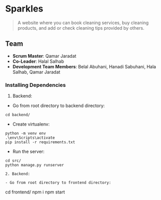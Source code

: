 # Sparkles

> A website where you can book cleaning services, buy cleaning products, and add or check cleaning tips provided by others.

## Team
  - __Scrum Master__: Qamar Jaradat
  - __Co-Leader__: Halal Salhab
  - __Development Team Members__: Belal Abuhani, Hanadi Sabuhani, Hala Salhab, Qamar Jaradat
  
  
### Installing Dependencies

1. Backend:

- Go from root directory to backend directory:

```
cd backend/
```

- Create virtualenv:

```
python -m venv env
.\env\Scripts\activate
pip install -r requirements.txt
```

- Run the server:

```
cd src/
python manage.py runserver

2. Backend:

- Go from root directory to frontend directory:

```
cd frontend/
npm i
npm start
```